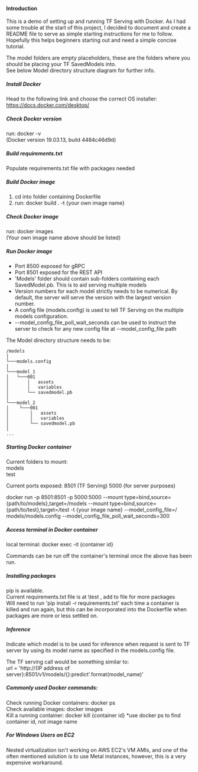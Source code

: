 #### Introduction
This is a demo of setting up and running TF Serving with Docker. 
As I had some trouble at the start of this project, I decided to document and create a 
README file to serve as simple starting instructions for me to follow.
Hopefully this helps beginners starting out and need a simple concise tutorial.  

The model folders are empty placeholders, these are the folders where you should be placing your TF SavedModels into.  
See below Model directory structure diagram for further info.

##### Install Docker
Head to the following link and choose the correct OS installer:  
https://docs.docker.com/desktop/

##### Check Docker version
run: docker -v  
(Docker version 19.03.13, build 4484c46d9d)

##### Build requirements.txt
Populate requirements.txt file with packages needed

##### Build Docker image
1. cd into folder containing Dockerfile  
2. run: docker build . -t {your own image name}

##### Check Docker image
run: docker images   
(Your own image name above should be listed)

##### Run Docker image
- Port 8500 exposed for gRPC
- Port 8501 exposed for the REST API
- 'Models' folder should contain sub-folders containing each SavedModel.pb. This is to aid serving multiple models
- Version numbers for each model strictly needs to be numerical. By default, the server will serve the version with the largest version number.
- A config file (models.config) is used to tell TF Serving on the multiple models configuration.
- --model_config_file_poll_wait_seconds can be used to instruct the server to check for any new config file at --model_config_file path 

The Model directory structure needs to be:
```
/models
│
└───models.config
│
└───model_1
│   └───001
│       │   assets
│       │   variables
│       └── savedmodel.pb
│   
└───model_2
│    └───001
│        │   assets
│        │   variables
│        └── savedmodel.pb
│
...
```


##### Starting Docker container
Current folders to mount:   
models  
test

Current ports exposed:
8501 (TF Serving)
5000 (for server purposes)

docker run -p 8501:8501 -p 5000:5000 --mount type=bind,source={path/to/models},target=/models --mount type=bind,source={path/to/test},target=/test -t {your image name} --model_config_file=/ models/models.config --model_config_file_poll_wait_seconds=300

##### Access terminal in Docker container
local terminal:
docker exec -it {container id}   

Commands can be run off the container's terminal once the above has been run.

##### Installing packages
pip is available.  
Current requirements.txt file is at \test , add to file for more packages  
Will need to run 'pip install -r requirements.txt' each time a container is killed and run again, but this can be incorporated into the Dockerfile when packages are more or less settled on.

 ##### Inference
Indicate which model is to be used for inference when request is sent to TF server by using its model name as specified in the models.config file.

The TF serving call would be something similar to:  
url = 'http://{IP address of server}:8501/v1/models/{}:predict'.format(model_name)'

##### Commonly used Docker commands:
Check running Docker containers: docker ps  
Check available images: docker images  
Kill a running container: docker kill {container id} *use docker ps to find container id, not image name

##### For Windows Users on EC2
Nested virtualization isn't working on AWS EC2's VM AMIs, and one of the often mentioned solution
is to use Metal instances, however, this is a very expensive workaround. 


















